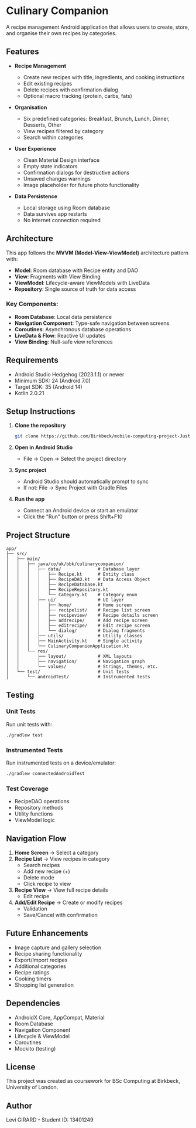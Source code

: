 # Culinary Companion

A recipe management Android application that allows users to create, store, and organise their own recipes by categories.

## Features

- **Recipe Management**
  - Create new recipes with title, ingredients, and cooking instructions
  - Edit existing recipes
  - Delete recipes with confirmation dialog
  - Optional macro tracking (protein, carbs, fats)

- **Organisation**
  - Six predefined categories: Breakfast, Brunch, Lunch, Dinner, Desserts, Other
  - View recipes filtered by category
  - Search within categories

- **User Experience**
  - Clean Material Design interface
  - Empty state indicators
  - Confirmation dialogs for destructive actions
  - Unsaved changes warnings
  - Image placeholder for future photo functionality

- **Data Persistence**
  - Local storage using Room database
  - Data survives app restarts
  - No internet connection required

## Architecture

This app follows the **MVVM (Model-View-ViewModel)** architecture pattern with:

- **Model**: Room database with Recipe entity and DAO
- **View**: Fragments with View Binding
- **ViewModel**: Lifecycle-aware ViewModels with LiveData
- **Repository**: Single source of truth for data access

### Key Components:

- **Room Database**: Local data persistence
- **Navigation Component**: Type-safe navigation between screens
- **Coroutines**: Asynchronous database operations
- **LiveData & Flow**: Reactive UI updates
- **View Binding**: Null-safe view references

## Requirements

- Android Studio Hedgehog (2023.1.1) or newer
- Minimum SDK: 24 (Android 7.0)
- Target SDK: 35 (Android 14)
- Kotlin 2.0.21

## Setup Instructions

1. **Clone the repository**
   ```bash
   git clone https://github.com/Birkbeck/mobile-computing-project-JustLThingz.git
   ```

2. **Open in Android Studio**
   - File → Open → Select the project directory

3. **Sync project**
   - Android Studio should automatically prompt to sync
   - If not: File → Sync Project with Gradle Files

4. **Run the app**
   - Connect an Android device or start an emulator
   - Click the "Run" button or press Shift+F10

## Project Structure

```
app/
├── src/
│   ├── main/
│   │   ├── java/co/uk/bbk/culinarycompanion/
│   │   │   ├── data/              # Database layer
│   │   │   │   ├── Recipe.kt      # Entity class
│   │   │   │   ├── RecipeDAO.kt   # Data Access Object
│   │   │   │   ├── RecipeDatabase.kt
│   │   │   │   ├── RecipeRepository.kt
│   │   │   │   └── Category.kt    # Category enum
│   │   │   ├── ui/                # UI layer
│   │   │   │   ├── home/          # Home screen
│   │   │   │   ├── recipelist/    # Recipe list screen
│   │   │   │   ├── recipeview/    # Recipe details screen
│   │   │   │   ├── addrecipe/     # Add recipe screen
│   │   │   │   ├── editrecipe/    # Edit recipe screen
│   │   │   │   └── dialog/        # Dialog fragments
│   │   │   ├── utils/             # Utility classes
│   │   │   ├── MainActivity.kt    # Single activity
│   │   │   └── CulinaryCompanionApplication.kt
│   │   └── res/
│   │       ├── layout/            # XML layouts
│   │       ├── navigation/        # Navigation graph
│   │       └── values/            # Strings, themes, etc.
│   └── test/                      # Unit tests
│       └── androidTest/           # Instrumented tests
```


## Testing

### Unit Tests
Run unit tests with:
```bash
./gradlew test
```

### Instrumented Tests
Run instrumented tests on a device/emulator:
```bash
./gradlew connectedAndroidTest
```

### Test Coverage
- RecipeDAO operations
- Repository methods
- Utility functions
- ViewModel logic

## Navigation Flow

1. **Home Screen** → Select a category
2. **Recipe List** → View recipes in category
   - Search recipes
   - Add new recipe (+)
   - Delete mode
   - Click recipe to view
3. **Recipe View** → View full recipe details
   - Edit recipe
4. **Add/Edit Recipe** → Create or modify recipes
   - Validation
   - Save/Cancel with confirmation

## Future Enhancements

- Image capture and gallery selection
- Recipe sharing functionality
- Export/Import recipes
- Additional categories
- Recipe ratings
- Cooking timers
- Shopping list generation

## Dependencies

- AndroidX Core, AppCompat, Material
- Room Database
- Navigation Component
- Lifecycle & ViewModel
- Coroutines
- Mockito (testing)

## License

This project was created as coursework for BSc Computing at Birkbeck, University of London.

## Author

Levi GIRARD - Student ID: 13401249
